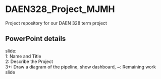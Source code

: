 # DAEN328_Project_MJMH
Project repository for our DAEN 328 term project

## PowerPoint details
  
slide:  
1: Name and Title  
2: Describe the Project  
3+: Draw a diagram of the pipeline, show dashboard,
~: Remaining work slide 


